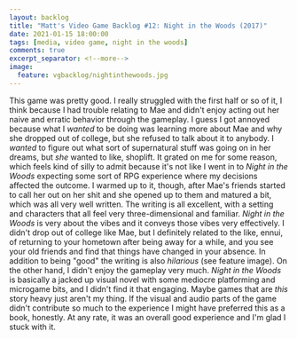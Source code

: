 ```yaml
---
layout: backlog
title: "Matt's Video Game Backlog #12: Night in the Woods (2017)"
date: 2021-01-15 18:00:00
tags: [media, video game, night in the woods]
comments: true
excerpt_separator: <!--more-->
image:
  feature: vgbacklog/nightinthewoods.jpg
---
```


This game was pretty good. I really struggled with the first half or so of it, I think because I had trouble relating to Mae and didn't enjoy acting out her naive and erratic behavior through the gameplay. I guess I got annoyed because what I _wanted_ to be doing was learning more about Mae and why she dropped out of college, but she refused to talk about it to anybody. I _wanted_ to figure out what sort of supernatural stuff was going on in her dreams, but _she_ wanted to like, shoplift. It grated on me for some reason, which feels kind of silly to admit because it's not like I went in to _Night in the Woods_ expecting some sort of RPG experience where my decisions affected the outcome. I warmed up to it, though, after Mae's friends started to call her out on her shit and she opened up to them and matured a bit, which was all very well written. The writing is all excellent, with a setting and characters that all feel very three-dimensional and familiar. _Night in the Woods_ is very about the vibes and it conveys those vibes very effectively. I didn't drop out of college like Mae, but I definitely related to the like, ennui, of returning to your hometown after being away for a while, and you see your old friends and find that things have changed in your absence. In addition to being "good" the writing is also _hilarious_ (see feature image). On the other hand, I didn't enjoy the gameplay very much. _Night in the Woods_ is basically a jacked up visual novel with some mediocre platforming and microgame bits, and I didn't find it that engaging. Maybe games that are _this_ story heavy just aren't my thing. If the visual and audio parts of the game didn't contribute so much to the experience I might have preferred this as a book, honestly. At any rate, it was an overall good experience and I'm glad I stuck with it.
